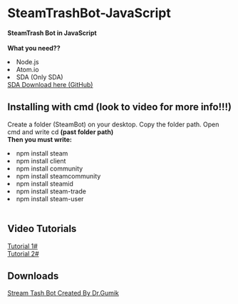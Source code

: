 # SteamTrashBot-JavaScript

<b>SteamTrash Bot in JavaScript</b><br />
<br />
<b>What you need??</b><br />
<li>Node.js</li>
<li>Atom.io</li>
<li>SDA (Only SDA)</li>
<a href="https://github.com/Jessecar96/SteamDesktopAuthenticator">SDA Download here (GitHub)</a>
<h2>Installing with cmd (look to video for more info!!!)</h2>
<p>Create a folder (SteamBot) on your desktop. Copy the folder path. Open cmd and write cd <b>(past folder path)</b></><br />
<b>Then you must write:</b><br />
<li>npm install steam</li>
<li>npm install client</li>
<li>npm install community</li>
<li>npm install steamcommunity</li>
<li>npm install steamid</li>
<li>npm install steam-trade</li>
<li>npm install steam-user</li>
<br />
<h2>Video Tutorials</h2>
<a href="https://www.youtube.com/channel/UCd2ujTlK79FsUfF1aEJnh3w">Tutorial 1#</a><br />
<a href="https://youtu.be/kBytUD6SFH0">Tutorial 2#</a><br />
<h2>Downloads</h2>
<a href="http://www.mediafire.com/file/kcu4tccalyxqoyu/Steam+Trash+Bot+by+Gumik.rar">Stream Tash Bot Created By Dr.Gumik</a><br />
